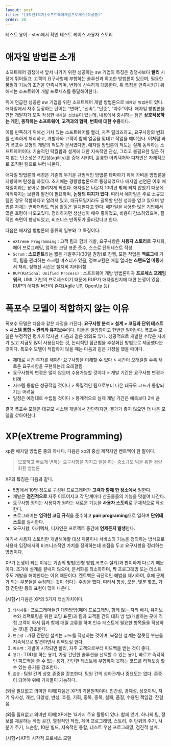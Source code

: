 ```yaml
---
layout: post
title: "[3학년1학기]소프트웨어개발프로세스(작성중)"
order: 30
---
```


테스트 용어 - sten에서 확인
테스트 케이스
사용자 스토리

# 애자일 방법론 소개

소프트웨어 경쟁에서 앞서 나가기 위한 성공하는 sw 기업의 특징은 경쟁사보다 **빨리** 시장에 뛰어들고, 고객의 요구사항에 부합하는 솔루션과 확고한 방법론이 있으며, 필요한 품질과 기능의 조건을 만족시키며, 변화에 신속하게 대응한다. 위 특징을 만족시키기 위해서는 소프트웨어 개발 프로세스를 통달해야한다.

위에 언급한 성공한 sw 기업을 위한 소프트웨어 개발 방법론으로 `애자일 방법론`이 있다. 애자일에서 자주 등장하는 단어는 "변화", "신속", "단순", "자주"이다. 애자일 방법론을 만든 개발자가 모여 작성한 `애자일 선언문`이 있는데, 내용에서 중시하는 점은 **상호작용하는 개인, 동작하는 소프트웨어, 고객과의 협력, 변화에 대한 수용**이다.

이를 만족하기 위해선 가치 있는 소프트웨어를 빨리, 자주 릴리즈하고, 요구사항의 변화를 신속하게 처리하고, 개발자와 고객이 함께 얼굴을 맞대고 작업을 해야한다. 이처럼 과거 폭포수 모형의 개발의 척도가 문서였다면, 애자일 방법론의 척도는 실제 동작하는 소프트웨어이다. 기술적인 탁월함과 설계에 대한 지속적인 관심, 그리고 불필요한 일은 하지 않는 단순성은 기민성(agility)를 증대 시키며, 훌륭한 아키텍처와 디자인은 자체적으로 조직된 팀으로 부터 나온다.

애자일 방법론의 배경은 기존의 무거운 규범적인 방법론 타파하기 위해 가벼운 방법론을 지향하며 탄생을 하였다. 초기에는 경량방법론으로 통칭되었으나 애자일 선언문 이후 애자일이라는 용어로 불려지게 되었다. 애자일은 나온지 10여년 밖에 되지 않았기 때문에 아직까지는 보완과 발전이 필요하며, **논쟁의 여지가 있다.** 따라서 애자일은 주로 소규모 팀인 경우 적합하다고 알려져 있고, 대규모일지라도 괄목할 만한 성과를 얻고 있으며 방법론 자체는 변하더라도 핵심 활동은 일치한다고 한다. 애자일을 사용한 많은 기업에서 많은 호평이 나오고있다. 정리하자면 생산성이 매우 좋아졌고, 비용이 감소하였으며, 질적인 측면이 향상되었고, 비즈니스 만족도가 올라갔다고 한다.

다음은 애자일 방법론의 종류의 일부와 그 특징이다. 
* `eXtreme Programming` : 고객 팀과 함께 개발, 요구사항은 **사용자 스토리**로 구체화, 페어 프로그래밍, 엄격한 코딩 표준 준수, 스스로 단위테스트 작성
* `Scrum` : **스프린트**라는 짧은 개발주기(30일 권장)로 진행, 모든 작업은 **백로그**에 기록, 팀을 관리하는 스크럼 마스터가 있음, 정보교환은 매일 열리는 **스탠드업 미팅**에서 처리, 정해진 시간은 철저히 지켜야함
* `RUP(Rational Unified Process)` : 소프트웨어 개방 방법론이자 **프로세스 프레임워크**, UML 기반의 프로세스이기 때문에 RUP가 애자일인지에 대한 논쟁이 있음, RUP의 애자일 버전이 존재(Agile UP, OpenUp 등)

# 폭포수 모델이 적합하지 않는 이유

폭포수 모델은 다음과 같은 과정을 가진다. **요구사항 분석 > 설계 > 코딩과 단위 테스트 > 시스템 통합 > 관리와 유지보수**이다. 이들은 일방향이고 한번만 일어난다. 폭포수 모델은 부정적인 평가가 많지만, 다음과 같은 의의도 있다. 성공적으로 개발한 수많은 사례가 있고 지금도 많이 사용된다는 것, 논리적인 접근법을 추상화된 방법으로 제공했다는 것이다. 폭포수 모델이 적합하지 않을 때는 다음과 같은 가정을 했을 때이다.

* 제대로 시간 투자를 해야만 요구사항을 이해할 수 있다 > 시간이 오래걸릴 수록 새로운 요구사항을 구현하는데 오래걸림
* 요구사항의 변경은 많지 않으며 수용가능할 것이다 > 개발 기간은 요구사항 변경과 비례
* 시스템 통합은 성공적일 것이다 > 독립적인 팀으로부터 나온 대규모 코드가 통합되기는 어려움
* 일정은 예정대로 수립될 것이다 > 통계적으로 실제 개발 기간은 예측보다 2배 큼

결국 폭포수 모델은 대규모 시스템 개발에서 간단하지만, 결과가 좋지 않으면 더 나은 모델을 찾아야한다.

# XP(eXtreme Programming)

xp란 애자일 방법론 중의 하나다. 다음은 xp의 중심 제작자인 켄트백이 한 말이다.
> 모호하고 빠르게 변하는 요구사항을 가지고 일을 하는 중소규모 팀을 위한 경량화된 방법론

XP의 특징은 다음과 같다.
* 5명에서 10명 정도로 구성된 프로그래머가 **고객과 함께 한 장소에서** 일한다. 
* 개발은 **점진적으로** 자주 이루어지고 각 단계마다 산출물들의 기능을 덧붙여 나간다. 
* 요구사항 정의는 사용자가 원하는 새로운 기능을 **사용자 스토리**로 구체적으로 작성한다. 
* 프로그래머는 **엄격한 코딩 규칙**을 준수하고 **pair programing**으로 일하며 **단위테스트**를 실시한다. 
* 요구사항, 아키텍처, 디자인은 프로젝트 중간에 **언제든지 발생**한다.

여기서 사용자 스토리란 개발해야할 대상 제품이나 서비스의 기능을 정의하는 방식으로 사용자 입장에서의 비즈니스적인 가치를 정의하는데 초점을 두고 요구사항을 정리하는 방법이다.

XP가 논쟁이 되는 이유는 기존의 방법(선형 방법,폭포수 설계)과 판이하게 다르기 때문이다. 초기에 설계를 끝내지 않으며, 문서화를 최소화하며, 짝 프로그래밍 또는 테스트 주도 개발을 해야한다는 이유 때문이다. 켄트백은 극단적인 해법을 제시하여, 후에 문제가 되는 부분들을 수정하는 것이 쉽다는 주장을 했다. 따라서 항상, 모든, 몇분 몇초, 가장 간단한 등의 표현이 많이 나온다. 

(시험✔)다음은 XP의 5가지 핵심가치이다.

1. `의사사통` : 프로그래머들간 대화방법(페어 프로그래밍, 함께 앉는 자리 배치, 유지보수와 리팩토링을 위한 코딩 표준)과 팀과 고객들 간의 대화 방
법(개발하는 곳에 직접 고객이 와서 팀과 함께 매일 교류를 하며 인수 테스트에 필요한 항목들을 작성하는 것)을 강조한다. 
2. `단순성` : 가장 간단한 설계는 코드를 작성하는 것이며, 복잡한 설계는 잘못된 부분을 지속적으로 발견하면서 리팩토링 한다. 
3. `피드백` : 개발이 시작되면 빨리, 자주 고객으로부터 피드백을 받는 것이 좋다.
4. `용기` : TDD를 하는 용기, 가장 간단한 솔루션을 선택할 수 있는 용기, 빠르고 즉각적인 피드백을 줄 수 있는 용기, 간단한 테스트에 부합하지
못하는 코드를 리팩토링 할 수 있는 용기를 강조한다. 
5. `존중` : 팀원 간의 상호 존중을 강조한다. 팀원 간의 상하관계나 중요도는 없다. 존중이 되어야 위에 가치들이 가능하다.

(외울 필요없고 의미만 이해)다음은 XP의 기본원칙이다. 인간성, 경제성, 상호이익, 자기 유사성, 개선, 다양성, 반성, 흐름, 기회, 중복, 중복, 실패, 품질, 수용된 책임감, 잔걸음.

(외울 필요없고 의미만 이해)XP에는 13가지 주요 활동이 있다. 함께 앉기, 하나의 팀, 정보를 제공하는 작업 공간, 열정적인 작업, 페어 프로그래밍, 스토리, 주 단위의 주기, 사분기 주기, 느슨함, 10분 빌드, 지속적인 통합, 테스트 우선 프로그래밍, 점진적 설계.

(시험✔)XP의 시작적 프로세스 모델